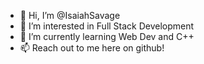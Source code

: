 - 👋 Hi, I’m @IsaiahSavage
- 👀 I’m interested in Full Stack Development
- 🌱 I’m currently learning Web Dev and C++
- 📫 Reach out to me here on github!

<!---
IsaiahSavage/IsaiahSavage is a ✨ special ✨ repository because its `README.md` (this file) appears on your GitHub profile.
You can click the Preview link to take a look at your changes.
--->

